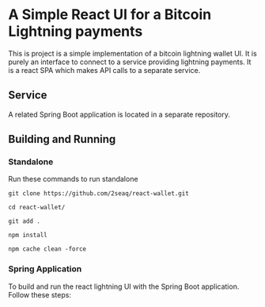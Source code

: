 # A Simple React UI for a Bitcoin Lightning payments

This is project is a simple implementation of a bitcoin lightning wallet UI. It is purely an interface to connect to a service providing lightning payments. It is a react SPA which makes API calls to a separate service.

## Service

A related Spring Boot application is located in a separate repository.


## Building and Running

### Standalone
Run these commands to run standalone
```
git clone https://github.com/2seaq/react-wallet.git

cd react-wallet/

git add .

npm install

npm cache clean -force 
```

### Spring Application
To build and run the react lightning UI with the Spring Boot application. Follow these steps:

